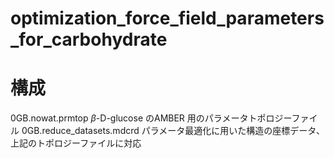 # optimization_force_field_parameters_for_carbohydrate

# 構成
0GB.nowat.prmtop
 $\beta$-D-glucose のAMBER 用のパラメータトポロジーファイル
0GB.reduce_datasets.mdcrd
 パラメータ最適化に用いた構造の座標データ、上記のトポロジーファイルに対応
